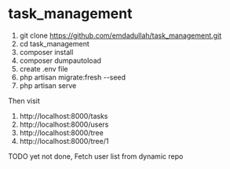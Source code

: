 # task_management

1. git clone https://github.com/emdadullah/task_management.git
2. cd task_management
3. composer install
4. composer dumpautoload
5. create .env file
6. php artisan migrate:fresh --seed
7. php artisan serve

Then visit 
1. http://localhost:8000/tasks
2. http://localhost:8000/users
3. http://localhost:8000/tree
4. http://localhost:8000/tree/1

TODO yet not done, 
Fetch user list from dynamic repo 

